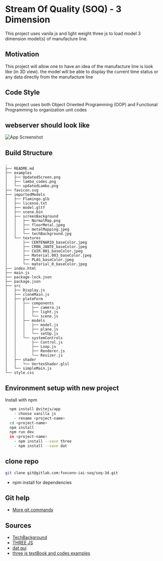 
# Stream Of Quality (SOQ) - 3 Dimension

This project uses vanila js and light weight three js to load model 3 dimension model(s) of manufacture line.


## Motivation

This project will allow one to have an idea of the manufacture line is look like (in 3D view). the model will be able
to display the current time status or any data directly from the manufacture line

## Code Style

This project uses both Object Oriented Programming (OOP) and Functional Programming to organization unit codes

## webserver should look like

![App Screenshot](examples/UpdatedScreen.png)


## Build Structure

```
.
├── README.md
├── examples
│   ├── UpdatedScreen.png
│   ├── lambo_codes.png
│   └── updatedLambo.png
├── favicon.svg
├── importedModels
│   ├── Flamingo.glb
│   ├── license.txt
│   ├── model.gltf
│   ├── scene.bin
│   ├── screenBackground
│   │   ├── NormalMap.png
│   │   ├── floorMetal.jpeg
│   │   ├── metalMapping.jpeg
│   │   └── techBackground.jpg
│   └── textures
│       ├── CENTENARIO_baseColor.jpeg
│       ├── CRBN_JANTE_baseColor.jpeg
│       ├── CUIR.001_baseColor.jpeg
│       ├── Material.003_baseColor.jpeg
│       ├── PLAS_baseColor.jpeg
│       └── material_0_baseColor.jpeg
├── index.html
├── main.js
├── package-lock.json
├── package.json
├── src
│   ├── Display.js
│   ├── cloneMain.js
│   ├── plateForm
│   │   ├── components
│   │   │   ├── camera.js
│   │   │   ├── light.js
│   │   │   └── scene.js
│   │   ├── models
│   │   │   ├── model.js
│   │   │   ├── plane.js
│   │   │   └── setUp.js
│   │   └── systemControls
│   │       ├── Control.js
│   │       ├── Loop.js
│   │       ├── Renderer.js
│   │       └── Resizer.js
│   ├── shader
│   │   └── VertexShader.glsl
│   └── simpleMain.js
└── style.css

```
## Environment setup with new project
Install with npm

```bash
  npm install @vitejs/app
    - choose vanilla js
    - rename <project-name>
  cd <project-name>
  npm install
  npm run dev
  in <project-name>
    - npm install --save three
    - npm install --save dat
```
## clone repo
```sh
git clone git@gitlab.com:foxconn-iai-soq/soq-3d.git
```
- npm install for dependencies
    
## Git help

 - [More git commands](https://confluence.atlassian.com/bitbucketserver/basic-git-commands-776639767.html)

## Sources

- [TechBackground](https://www.shutterstock.com/search/hi+tech+show)
- [THREE JS](https://threejs.org/)
- [dat gui](https://github.com/dataarts/dat.gui)
- [three js textBook and codes examples](https://discoverthreejs.com/book/first-steps/load-models/)